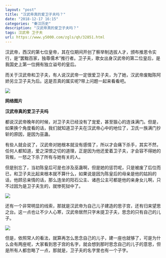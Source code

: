 ```yaml
---
layout: "post"
title: "汉武帝真的爱卫子夫吗？"
date: "2018-12-17 16:15"
categories: "秦汉历史"
description: "汉武帝真的爱卫子夫吗？"
tags: 汉武帝 卫子夫
url: https://www.y5000.com/zgls/qh/32851.html
---
```






汉武帝，西汉的第七位皇帝，其在位期间开创了察举制选拔人才，颁布推恩令实行，是“罢黜百家，独尊儒术”推行者。卫子夫，歌女出身汉武帝的第二位皇后，是我国史上第一位拥有独立谥号的皇后。

而关于汉武帝和卫子夫，有人说汉武帝一定很爱卫子夫，为了她，汉武帝废黜陈阿娇另立卫子夫为后。这是否真的属实呢?带上问题一起来看看吧。

![](https://img.y5000.com/uploads/allimg/180912/15-1P912160434505.jpg)

 **网络图片**

 **汉武帝真的爱卫子夫吗**

都说汉武帝晚年的时候，对卫子夫已经没有了宠爱，甚至狠心的连诛满门。但是，如果换个角度看的话，我们就知道卫子夫在汉武帝心中的地位了，卫氏一族满门抄斩的原因，是因为巫蛊。

有些人就会说了，汉武帝对她根本就没有感情了，所以才会痛下杀手，其实不然，任何人都知道，爱之深恨之切的道理，正是因为他还爱着卫子夫，才会容不得她的背叛，一怒之下杀了所有与她有关的人。

但是别忘了，当初陈皇后可是也涉及巫蛊啊，但是她的惩罚呢，只是被废了后位而已，和卫子夫比起来根本就不算什么，如果说是因为陈皇后的母亲是他的姑妈的话，他顾忌亲情的话，那么连坐的阳石公主、诸邑公主可都是他的亲身女儿啊，只不过因为是卫子夫生的，就惨死狱中了。

![](https://img.y5000.com/uploads/allimg/180912/15-1P912160614605.jpg)

还有一个非常明显的线索，那就是汉武帝为自己儿子建造的思子宫，还有归来望思之台。这一点也让不少人心寒，汉武帝居然只字未提卫子夫，思念的只有自己的儿子。

![](https://img.y5000.com/uploads/allimg/180912/15-1P912160HN49.jpg)

但是，依照常人的看法，就算再怎么思念自己的儿子，建一座也就够了，可是为什么会有两座呢，大家看到思子宫的名字，就会想到那时思念自己的儿子的意思，但是所有人都忽略了一点，那就是，卫子夫的名字里也有一个子字。
